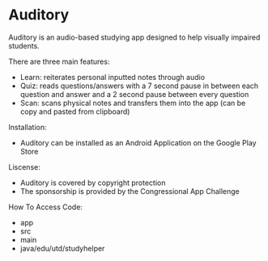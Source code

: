 # Auditory
Auditory is an audio-based studying app designed to help visually impaired students. 

There are three main features:
  - Learn: reiterates personal inputted notes through audio
  - Quiz: reads questions/answers with a 7 second pause in between each question and answer and a 2 second pause between every question
  - Scan: scans physical notes and transfers them into the app (can be copy and pasted from clipboard)

Installation:
  - Auditory can be installed as an Android Application on the Google Play Store

Liscense:
  - Auditory is covered by copyright protection
  - The sponsorship is provided by the Congressional App Challenge

How To Access Code:
  - app
  - src
  - main
  - java/edu/utd/studyhelper
